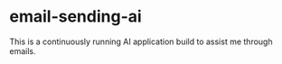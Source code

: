 # email-sending-ai
This is a continuously running AI application build to assist me through emails.

